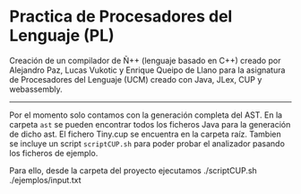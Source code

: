 # Practica de Procesadores del Lenguaje (PL)

Creación de un compilador de Ñ++ (lenguaje basado en C++) creado por Alejandro Paz, Lucas Vukotic y Enrique Queipo de Llano para la asignatura de Procesadores del Lenguaje (UCM) 
creado con Java, JLex, CUP y webassembly.

---
Por el momento solo contamos con la generación completa del AST. En la carpeta `ast` se pueden encontrar todos los ficheros Java para la generación de dicho ast. El fichero Tiny.cup se encuentra en la carpeta raíz.
Tambien se incluye un script `scriptCUP.sh` para poder probar el analizador pasando los ficheros de ejemplo.

Para ello, desde la carpeta del proyecto ejecutamos ./scriptCUP.sh ./ejemplos/input.txt
